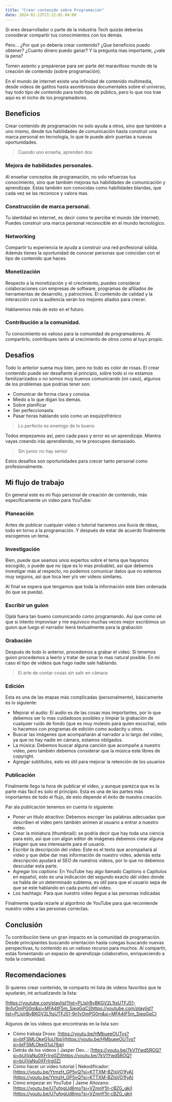```yaml
---
title: "Crear contenido sobre Programación"
date: 2024-01-23T21:12:01-04:00
---
```



Si eres desarrollador o parte de la industria Tech quizás deberías considerar compartir tus conocimientos con los demás.

Pero… ¿Por qué yo debería crear contenido? ¿Que beneficios puedo obtener? ¿Cuanto dinero puedo ganar? Y la pregunta mas importante, ¿vale la pena?

Tomen asiento y prepárense para ser parte del maravilloso mundo de la creación de contenido (sobre programación).

En el mundo de internet existe una infinidad de contenido multimedia, desde videos de gatitos hasta asombrosos documentales sobre el universo, hay todo tipo de contenido para todo tipo de público, pero lo que nos trae aquí es el nicho de los programadores.

## Beneficios

Crear contenido de programación no solo ayuda a otros, sino que también a uno mismo, desde tus habilidades de comunicación hasta construir una marca personal en tecnología, lo que te puede abrir puertas a nuevas oportunidades.

> Cuando uno enseña, aprenden dos
> 

### **Mejora de habilidades personales.**

Al enseñar conceptos de programación, no solo refuerzas tus conocimiento, sino que también mejoras tus habilidades de comunicación y aprendizaje. Estas también son conocidas como habilidades blandas, que cada vez se las reconoce y valora mas.

### **Construcción de marca personal.**

Tu identidad en internet, es decir como te percibe el mundo (de internet). Puedes construir una marca personal reconocible en el mundo tecnológico.

### N**etworking**

Compartir tu experiencia te ayuda a construir una red profesional sólida. Además tienes la oportunidad de conocer personas que coincidan con el tipo de contenido que haces.

### Monetización

Respecto a la monetización y el crecimiento, puedes considerar colaboraciones con empresas de software, programas de afiliados de herramientas de desarrollo, y patrocinios. El contenido de calidad y la interacción con la audiencia serán los mejores aliados para crecer.

Hablaremos más de esto en el futuro.

### **Contribución a la comunidad.**

Tu conocimiento es valioso para la comunidad de programadores. Al compartirlo, contribuyes tanto al crecimiento de otros como al tuyo propio.

## Desafíos

Todo lo anterior suena muy bien, pero no todo es color de rosas. El crear contenido puede ser desafiante al principio, sobre todo si no estamos familizarizados o no somos muy buenos comunicando (mi caso), algunos de los problemas que podrías tener son:

- Comunicar de forma clara y consisa.
- Miedo a lo que digan los demás.
- Sobre planificar
- Ser perfeccionasta.
- Pasar horas hablando solo como un esquizofrénico

> Lo perfecto es enemigo de lo bueno
> 

Todos empezamos así, pero cada paso y error es un aprendizaje. Mientra vayas creando irás aprendiendo, no te preocupes demasiado. 

> Sin junior no hay senior
> 

Estos desafíos son oportunidades para crecer tanto personal como profesionalmente.

## Mi flujo de trabajo

En general este es mi flujo personal de creación de contenido, más específicamente un video para YouTube:

### **Planeación**

Antes de publicar cualquier video o tutorial hacemos una lluvia de ideas, todo en torno a la programación. Y después de estar de acuerdo finalmente escogemos un tema.

### Investigación

Bien, puede que seamos unos expertos sobre el tema que hayamos escogido, o puede que no (que es lo mas probable), así que debemos investigar más al respecto, no podemos comunicar datos que no estemos muy seguros, así que toca leer y/o ver videos similares.

Al final se espera que tengamos que toda la información este bien ordenada (lo que se pueda).

### Escribir un guion

Ojalá fuera tan bueno comunicando como programando. Así que como sé que si intento improvisar y me equivoco muchas veces mejor escribimos un guion que luego el narrador leerá textualmente para la grabación

### **Grabación**

Después de todo lo anterior, procedemos a grabar el video. Si tenemos guion procedemos a leerlo y tratar de sonar lo mas natural posible. En mi caso el tipo de videos que hago nadie sale hablando.

> El arte de contar cosas sin salir en cámara
> 

### **Edición**

Esta es una de las etapas más complicadas (personalmente), básicamente es lo siguiente:

- Mejorar el audio: El audio es de las cosas mas importantes, por lo que debemos ser lo mas cuidadosos posibles y limpiar la grabación de cualquier ruido de fondo (que es muy molesto para quien escucha), esto lo hacemos con programas de edición como audacity u otros.
- Buscar las imágenes que acompañarán al narrador a lo largo del video, ya que no hay nadie en cámara, estamos obligados.
- La música: Debemos buscar alguna canción que acompañe a nuestro video, pero también debemos considerar que la música este libres de copyright.
- Agregar subtítulos, esto es útil para mejorar la retención de los usuarios

### **Publicación**

Finalmente llego la hora de publicar el video, y aunque parezca que es la parte más fácil es solo el principio. Esta es una de las partes más importantes de todo el flujo, de esto depende el éxito de nuestra creación.

Par ala publicación tenemos en cuenta lo siguiente:

- Poner un título atractivo: Debemos escoger las palabras adecuadas que describen el video pero también animen al usuario a entrar a nuestro video.
- Crear la miniatura (thumbnail): se podría decir que hay toda una ciencia para esto, así que con algún editor de imágenes debemos crear alguna imágen que sea interesante para el usuario.
- Escribir la descripción del video: Este es el texto que acompañará al video y que debe dar mas información de nuestro video, además esta descripción ayudará al SEO de nuestros videos, por lo que no debemos descuidar esta parte.
- Agregar los *captions*: En YouTube hay algo llamado Captions o Capítulos en español, esto es una indicación del segundo exacto del video donde se habla de un determinado subtema, es útil para que el usuario sepa de que se este hablando en cada punto del video.
- Los hashtags: Para que nuestro video llegue a las personas indicadas

Finalmente queda rezarle al algoritmo de YouTube para que recomiende nuestro video a las personas correctas.

## Conclusión

Tu contribución tiene un gran impacto en la comunidad de programación. Desde principiantes buscando orientación hasta colegas buscando nuevas perspectivas, tu contenido es un valioso recurso para muchos. Al compartir, estás fomentando un espacio de aprendizaje colaborativo, enriqueciendo a toda la comunidad.

## Recomendaciones

Si quieres crear contenido, te comparto mi lista de videos favoritos que te ayudarán, iré actualizando la lista:

[https://youtube.com/playlist?list=PLlsIrByBKGV2L1tsUTFJ51-9n1vOmPG0m&si=MFA4tF5m_SieqGqC](https://youtube.com/playlist?list=PLlsIrByBKGV2L1tsUTFJ51-9n1vOmPG0m&si=MFA4tF5m_SieqGqC)

Algunos de los videos que encontrarás en la lista son:

- Cómo trabaja Dross: [https://youtu.be/HMbueeOUTvs?si=btFSMLOkeG1uU1bp](https://youtu.be/HMbueeOUTvs?si=btFSMLOkeG1uU1bp)
- Detrás de los videos | Jasper Dev…: [https://youtu.be/7kV1Ywd5ROQ?si=bUjVaNu0XFrIrg0Z](https://youtu.be/7kV1Ywd5ROQ?si=bUjVaNu0XFrIrg0Z)
- Cómo hacer un vídeo tutorial | Nekodificador: [https://youtu.be/YtmzH_GP5vQ?si=KTTXM-BZIsVO1fyA](https://youtu.be/YtmzH_GP5vQ?si=KTTXM-BZIsVO1fyA)
- Cómo empezar en YouTube | Jaime Altozano: [https://youtu.be/U7ufpgUd6mo?si=VZmnY5t-cBZG_gki](https://youtu.be/U7ufpgUd6mo?si=VZmnY5t-cBZG_gki)
